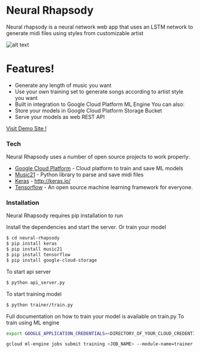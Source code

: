 # Neural Rhapsody
Neural rhapsody is a neural network web app that uses an LSTM network to generate midi files using styles from customizable artist


![alt text](https://res.cloudinary.com/yosuam19/image/upload/v1623081721/neural-rhap/Screenshot_2021-06-08_at_12.01.28_AM_ppki1c.png)
# Features!
  - Generate any length of music you want
  - Use your own training set to generate songs according to artist style you want
  - Built in integration to Google Cloud Platform ML Engine
You can also:
  - Store your models in Google Cloud Platform Storage Bucket
  - Serve your models as web REST API

[Visit Demo Site !](https://yosuamuliawan19.github.io/neural-rhapsody-demo/)

### Tech

Neural Rhapsody uses a number of open source projects to work properly:

* [Google Cloud Platform](https://cloud.google.com/) - Cloud platform to train and save  ML models 
* [Music21](http://web.mit.edu/music21/) - Python library to parse and save midi files
* [Keras](http://keras.io/) - http://keras.io/
* [Tensorflow](https://www.tensorflow.org/) - An open source machine learning framework for everyone.

### Installation

Neural Rhapsody requires pip installation to run

Install the dependencies and start the server.
Or train your model

```sh
$ cd neural-rhapsody
$ pip install keras
$ pip install music21
$ pip install tensorflow
$ pip install google-cloud-storage
```
To start api server

```sh
$ python api_server.py
```
To start training model
```sh
$ python trainer/train.py
```
Full documentation on how to train your model is available on train.py
To train using ML engine
```sh
export GOOGLE_APPLICATION_CREDENTIALS=<DIRECTORY_OF_YOUR_CLOUD_CREDENTIALS_JSON>

gcloud ml-engine jobs submit training <JOB_NAME> --module-name=trainer.train --package-path=./trainer --job-dir=<YOUR_GCS_BUCKET> --region=us-central1 --config=trainer/cloudml-gpu.yaml
```

